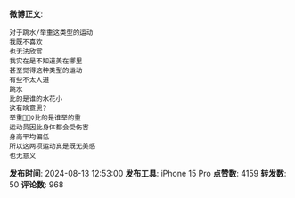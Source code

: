 **微博正文**: 
```
对于跳水/举重这类型的运动
我既不喜欢
也无法欣赏
我实在是不知道美在哪里
甚至觉得这种类型的运动
有些不太人道
跳水
比的是谁的水花小
这有啥意思?
举重🏋🏻♀️比的是谁举的重
运动员因此身体都会受伤害
身高平均偏低
所以这两项运动真是既无美感
也无意义
```
**发布时间**: 2024-08-13 12:53:00
**发布工具**: iPhone 15 Pro
**点赞数**: 4159
**转发数**: 50
**评论数**: 968
